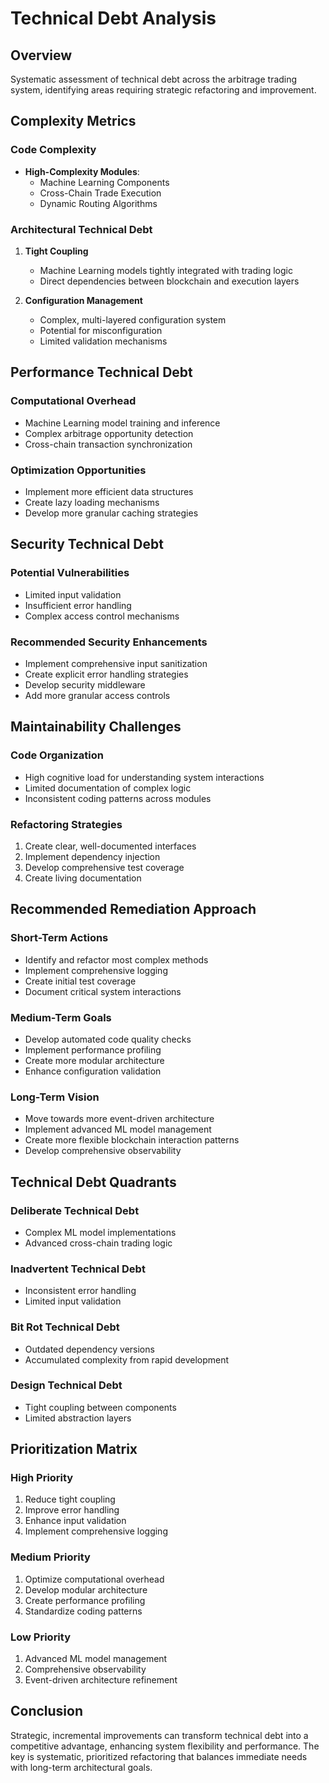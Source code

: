 # Technical Debt Analysis

## Overview
Systematic assessment of technical debt across the arbitrage trading system, identifying areas requiring strategic refactoring and improvement.

## Complexity Metrics

### Code Complexity
- **High-Complexity Modules**: 
  - Machine Learning Components
  - Cross-Chain Trade Execution
  - Dynamic Routing Algorithms

### Architectural Technical Debt
1. **Tight Coupling**
   - Machine Learning models tightly integrated with trading logic
   - Direct dependencies between blockchain and execution layers

2. **Configuration Management**
   - Complex, multi-layered configuration system
   - Potential for misconfiguration
   - Limited validation mechanisms

## Performance Technical Debt

### Computational Overhead
- Machine Learning model training and inference
- Complex arbitrage opportunity detection
- Cross-chain transaction synchronization

### Optimization Opportunities
- Implement more efficient data structures
- Create lazy loading mechanisms
- Develop more granular caching strategies

## Security Technical Debt

### Potential Vulnerabilities
- Limited input validation
- Insufficient error handling
- Complex access control mechanisms

### Recommended Security Enhancements
- Implement comprehensive input sanitization
- Create explicit error handling strategies
- Develop security middleware
- Add more granular access controls

## Maintainability Challenges

### Code Organization
- High cognitive load for understanding system interactions
- Limited documentation of complex logic
- Inconsistent coding patterns across modules

### Refactoring Strategies
1. Create clear, well-documented interfaces
2. Implement dependency injection
3. Develop comprehensive test coverage
4. Create living documentation

## Recommended Remediation Approach

### Short-Term Actions
- Identify and refactor most complex methods
- Implement comprehensive logging
- Create initial test coverage
- Document critical system interactions

### Medium-Term Goals
- Develop automated code quality checks
- Implement performance profiling
- Create more modular architecture
- Enhance configuration validation

### Long-Term Vision
- Move towards more event-driven architecture
- Implement advanced ML model management
- Create more flexible blockchain interaction patterns
- Develop comprehensive observability

## Technical Debt Quadrants

### Deliberate Technical Debt
- Complex ML model implementations
- Advanced cross-chain trading logic

### Inadvertent Technical Debt
- Inconsistent error handling
- Limited input validation

### Bit Rot Technical Debt
- Outdated dependency versions
- Accumulated complexity from rapid development

### Design Technical Debt
- Tight coupling between components
- Limited abstraction layers

## Prioritization Matrix

### High Priority
1. Reduce tight coupling
2. Improve error handling
3. Enhance input validation
4. Implement comprehensive logging

### Medium Priority
1. Optimize computational overhead
2. Develop modular architecture
3. Create performance profiling
4. Standardize coding patterns

### Low Priority
1. Advanced ML model management
2. Comprehensive observability
3. Event-driven architecture refinement

## Conclusion
Strategic, incremental improvements can transform technical debt into a competitive advantage, enhancing system flexibility and performance. The key is systematic, prioritized refactoring that balances immediate needs with long-term architectural goals.
